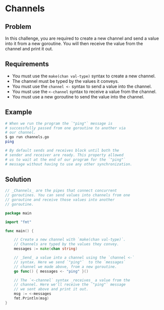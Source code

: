 # Channels

## Problem

In this challenge, you are required to create a new channel and send a value into it from a new goroutine. You will then receive the value from the channel and print it out.

## Requirements

- You must use the `make(chan val-type)` syntax to create a new channel.
- The channel must be typed by the values it conveys.
- You must use the `channel <-` syntax to send a value into the channel.
- You must use the `<-channel` syntax to receive a value from the channel.
- You must use a new goroutine to send the value into the channel.

## Example

```sh
# When we run the program the `"ping"` message is
# successfully passed from one goroutine to another via
# our channel.
$ go run channels.go
ping

# By default sends and receives block until both the
# sender and receiver are ready. This property allowed
# us to wait at the end of our program for the `"ping"`
# message without having to use any other synchronization.
```

## Solution

```go
// _Channels_ are the pipes that connect concurrent
// goroutines. You can send values into channels from one
// goroutine and receive those values into another
// goroutine.

package main

import "fmt"

func main() {

	// Create a new channel with `make(chan val-type)`.
	// Channels are typed by the values they convey.
	messages := make(chan string)

	// _Send_ a value into a channel using the `channel <-`
	// syntax. Here we send `"ping"`  to the `messages`
	// channel we made above, from a new goroutine.
	go func() { messages <- "ping" }()

	// The `<-channel` syntax _receives_ a value from the
	// channel. Here we'll receive the `"ping"` message
	// we sent above and print it out.
	msg := <-messages
	fmt.Println(msg)
}

```
